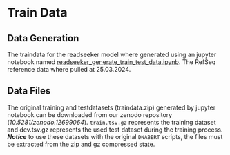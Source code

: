 # Train Data
## Data Generation

The traindata for the readseeker model where generated using an jupyter notebook named [readseeker_generate_train_test_data.ipynb](readseeker_generate_train_test_data.ipynb). The RefSeq reference data where pulled at 25.03.2024.
## Data Files
The original training and testdatasets (traindata.zip) generated by jupyter notebook can be downloaded from our zenodo repository (*10.5281/zenodo.12699064*). `train.tsv.gz` represents the training dataset and dev.tsv.gz represents the used test dataset during the training process. ***Notice*** to use these datasets with the original `DNABERT` scripts, the files must be extracted from the zip and gz compressed state.
